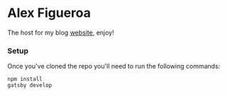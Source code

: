 # Alex Figueroa

The host for my blog [website](https://alexanderfigueroa.com/), enjoy!

### Setup

Once you've cloned the repo you'll need to run the following commands:
```
npm install
gatsby develop
```
